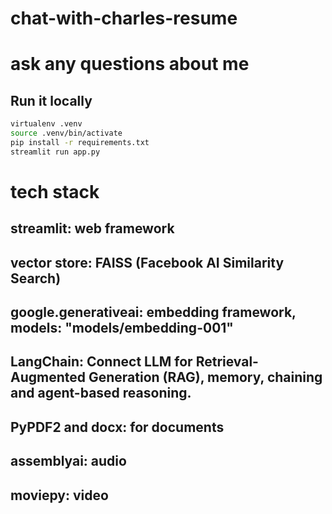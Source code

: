 # chat-with-charles-resume
# ask any questions about me

## Run it locally

```sh
virtualenv .venv
source .venv/bin/activate
pip install -r requirements.txt
streamlit run app.py
```

# tech stack
## streamlit: web framework
## vector store: FAISS (Facebook AI Similarity Search)
## google.generativeai: embedding framework, models: "models/embedding-001"
## LangChain: Connect LLM for Retrieval-Augmented Generation (RAG), memory, chaining and agent-based reasoning. 
## PyPDF2 and docx: for documents
## assemblyai: audio
## moviepy: video
